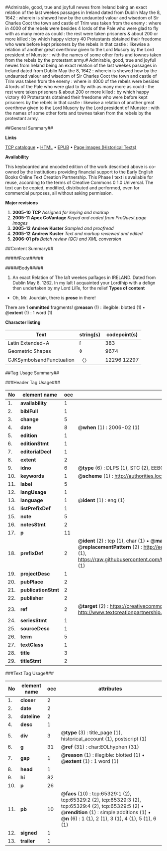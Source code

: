 #Admirable, good, true and joyfull newes from Ireland being an exact relation of the last weekes passages in Ireland dated from Dublin May the 8, 1642 : wherein is shewed how by the undaunted valour and wisedom of Sir Charles Coot the town and castle of Trim was taken from the enemy : where in 4000 of the rebels were besides 4 lords of the Pale who were glad to fly with as many more as could : the rest were taken prisoners & about 200 or more killed : by which happy victory 40 Protestants obtained their freedome who were before kept prisoners by the rebels in that castle : likewise a relation of another great overthrow given to the Lord Muscry by the Lord president of Munster : with the names of some other forts and townes taken from the rebels by the protestant army.#
Admirable, good, true and joyfull newes from Ireland being an exact relation of the last weekes passages in Ireland dated from Dublin May the 8, 1642 : wherein is shewed how by the undaunted valour and wisedom of Sir Charles Coot the town and castle of Trim was taken from the enemy : where in 4000 of the rebels were besides 4 lords of the Pale who were glad to fly with as many more as could : the rest were taken prisoners & about 200 or more killed : by which happy victory 40 Protestants obtained their freedome who were before kept prisoners by the rebels in that castle : likewise a relation of another great overthrow given to the Lord Muscry by the Lord president of Munster : with the names of some other forts and townes taken from the rebels by the protestant army.

##General Summary##

**Links**

[TCP catalogue](http://www.ota.ox.ac.uk/tcp/)  • 
[HTML](http://tei.it.ox.ac.uk/tcp/Texts-HTML/free/A26/A26416.html)  • 
[EPUB](http://tei.it.ox.ac.uk/tcp/Texts-EPUB/free/A26/A26416.epub) • 
[Page images (Historical Texts)](https://data.historicaltexts.jisc.ac.uk/view?pubId=eebo-12655005e&pageId=eebo-12655005e-65329-1)

**Availability**

This keyboarded and encoded edition of the
	       work described above is co-owned by the institutions
	       providing financial support to the Early English Books
	       Online Text Creation Partnership. This Phase I text is
	       available for reuse, according to the terms of Creative
	       Commons 0 1.0 Universal. The text can be copied,
	       modified, distributed and performed, even for
	       commercial purposes, all without asking permission.

**Major revisions**

1. __2005-10__ __TCP__ *Assigned for keying and markup*
1. __2005-11__ __Apex CoVantage__ *Keyed and coded from ProQuest page images*
1. __2005-12__ __Andrew Kuster__ *Sampled and proofread*
1. __2005-12__ __Andrew Kuster__ *Text and markup reviewed and edited*
1. __2006-01__ __pfs__ *Batch review (QC) and XML conversion*

##Content Summary##

#####Front#####

#####Body#####

1. An exact Relation of The laſt weekes paſſages in IRELAND. Dated from Dublin May 8. 1262.
In my laſt I acquainted your Lordſhip with a deſign then undertaken by my Lord Liſſe, for the relief
**Types of content**

  * Oh, Mr. Jourdain, there is **prose** in there!

There are 1 **ommitted** fragments! 
 @__reason__ (1) : illegible: blotted (1)  •  @__extent__ (1) : 1 word (1)

**Character listing**


|Text|string(s)|codepoint(s)|
|---|---|---|
|Latin Extended-A|ſ|383|
|Geometric Shapes|◊|9674|
|CJKSymbolsandPunctuation|〈〉|12296 12297|

##Tag Usage Summary##

###Header Tag Usage###

|No|element name|occ|attributes|
|---|---|---|---|
|1.|__availability__|1||
|2.|__biblFull__|1||
|3.|__change__|5||
|4.|__date__|8| @__when__ (1) : 2006-02 (1)|
|5.|__edition__|1||
|6.|__editionStmt__|1||
|7.|__editorialDecl__|1||
|8.|__extent__|2||
|9.|__idno__|6| @__type__ (6) : DLPS (1), STC (2), EEBO-CITATION (1), OCLC (1), VID (1)|
|10.|__keywords__|1| @__scheme__ (1) : http://authorities.loc.gov/ (1)|
|11.|__label__|5||
|12.|__langUsage__|1||
|13.|__language__|1| @__ident__ (1) : eng (1)|
|14.|__listPrefixDef__|1||
|15.|__note__|5||
|16.|__notesStmt__|2||
|17.|__p__|11||
|18.|__prefixDef__|2| @__ident__ (2) : tcp (1), char (1)  •  @__matchPattern__ (2) : ([0-9\-]+):([0-9IVX]+) (1), (.+) (1)  •  @__replacementPattern__ (2) : http://eebo.chadwyck.com/downloadtiff?vid=$1&page=$2 (1), https://raw.githubusercontent.com/textcreationpartnership/Texts/master/tcpchars.xml#$1 (1)|
|19.|__projectDesc__|1||
|20.|__pubPlace__|2||
|21.|__publicationStmt__|2||
|22.|__publisher__|2||
|23.|__ref__|2| @__target__ (2) : https://creativecommons.org/publicdomain/zero/1.0/ (1), http://www.textcreationpartnership.org/docs/. (1)|
|24.|__seriesStmt__|1||
|25.|__sourceDesc__|1||
|26.|__term__|5||
|27.|__textClass__|1||
|28.|__title__|3||
|29.|__titleStmt__|2||


###Text Tag Usage###

|No|element name|occ|attributes|
|---|---|---|---|
|1.|__closer__|2||
|2.|__date__|2||
|3.|__dateline__|2||
|4.|__desc__|1||
|5.|__div__|3| @__type__ (3) : title_page (1), historical_account (1), postscript (1)|
|6.|__g__|31| @__ref__ (31) : char:EOLhyphen (31)|
|7.|__gap__|1| @__reason__ (1) : illegible: blotted (1)  •  @__extent__ (1) : 1 word (1)|
|8.|__head__|1||
|9.|__hi__|82||
|10.|__p__|26||
|11.|__pb__|10| @__facs__ (10) : tcp:65329:1 (2), tcp:65329:2 (2), tcp:65329:3 (2), tcp:65329:4 (2), tcp:65329:5 (2)  •  @__rendition__ (1) : simple:additions (1)  •  @__n__ (6) : 1 (1), 2 (1), 3 (1), 4 (1), 5 (1), 6 (1)|
|12.|__signed__|1||
|13.|__trailer__|1||

